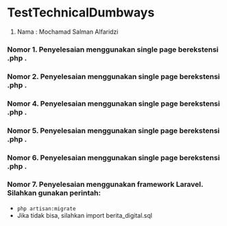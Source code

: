 # TestTechnicalDumbways

1. Nama : Mochamad Salman Alfaridzi

### Nomor 1. Penyelesaian menggunakan single page berekstensi .php . 
### Nomor 2. Penyelesaian menggunakan single page berekstensi .php . 
### Nomor 4. Penyelesaian menggunakan single page berekstensi .php . 
### Nomor 5. Penyelesaian menggunakan single page berekstensi .php . 
### Nomor 6. Penyelesaian menggunakan single page berekstensi .php . 
### Nomor 7. Penyelesaian menggunakan framework Laravel. Silahkan gunakan perintah:
* ```php artisan:migrate```
* Jika tidak bisa, silahkan import berita_digital.sql 
